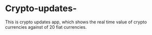 # Crypto-updates-
This is crypto updates app, which shows the real time value of crypto currencies against of 20 fiat currencies.
